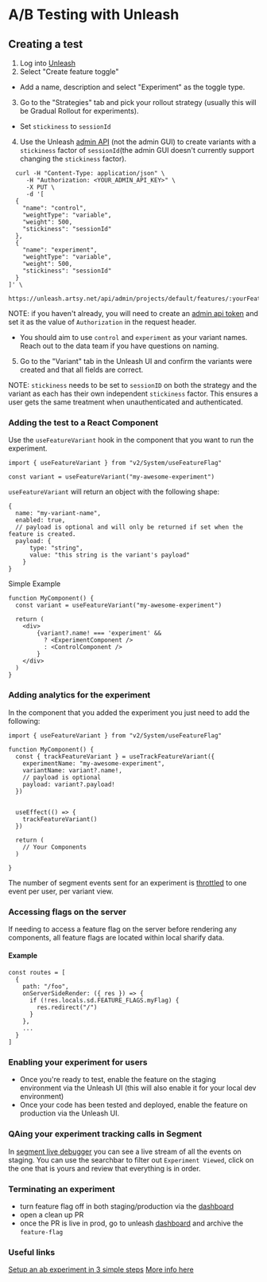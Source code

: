 # A/B Testing with Unleash

## Creating a test

1. Log into [Unleash](https://unleash.artsy.net)
2. Select "Create feature toggle"

- Add a name, description and select "Experiment" as the toggle type.

3. Go to the "Strategies" tab and pick your rollout strategy (usually this will be Gradual Rollout for experiments).

- Set `stickiness` to `sessionId`

4. Use the Unleash [admin API](https://docs.getunleash.io/api/admin/feature-toggles-v2) (not the admin GUI) to create variants with a `stickiness` factor of `sessionId`(the admin GUI doesn't currently support changing the `stickiness` factor).

```
  curl -H "Content-Type: application/json" \
     -H "Authorization: <YOUR_ADMIN_API_KEY>" \
     -X PUT \
     -d '[
  {
    "name": "control",
    "weightType": "variable",
    "weight": 500,
	"stickiness": "sessionId"
  },
  {
    "name": "experiment",
    "weightType": "variable",
    "weight": 500,
    "stickiness": "sessionId"
  }
]' \
     https://unleash.artsy.net/api/admin/projects/default/features/:yourFeaturesName/variants
```

NOTE: if you haven't already, you will need to create an [admin api token](https://docs.getunleash.io/user_guide/api-token) and set it as the value of `Authorization` in the request header.

- You should aim to use `control` and `experiment` as your variant names. Reach out to the data team if you have questions on naming.

5. Go to the "Variant" tab in the Unleash UI and confirm the variants were created and that all fields are correct.

NOTE: `stickiness` needs to be set to `sessionID` on both the strategy and the variant as each has their own independent `stickiness` factor. This ensures a user gets the same treatment when unauthenticated and authenticated.

### Adding the test to a React Component

Use the `useFeatureVariant` hook in the component that you want to run the experiment.

```tsx
import { useFeatureVariant } from "v2/System/useFeatureFlag"

const variant = useFeatureVariant("my-awesome-experiment")
```

`useFeatureVariant` will return an object with the following shape:

```tsx
{
  name: "my-variant-name",
  enabled: true,
  // payload is optional and will only be returned if set when the feature is created.
  payload: {
      type: "string",
      value: "this string is the variant's payload"
    }
}
```

Simple Example

```tsx
function MyComponent() {
  const variant = useFeatureVariant("my-awesome-experiment")

  return (
    <div>
        {variant?.name! === 'experiment' &&
          ? <ExperimentComponent />
          : <ControlComponent />
        }
    </div>
  )
}
```

### Adding analytics for the experiment

In the component that you added the experiment you just need to add the following:

```tsx
import { useFeatureVariant } from "v2/System/useFeatureFlag"

function MyComponent() {
  const { trackFeatureVariant } = useTrackFeatureVariant({
    experimentName: "my-awesome-experiment",
    variantName: variant?.name!,
    // payload is optional
    payload: variant?.payload!
  })


  useEffect(() => {
    trackFeatureVariant()
  })

  return (
    // Your Components
  )

}
```

The number of segment events sent for an experiment is [throttled](https://github.com/artsy/force/blob/main/src/v2/System/useFeatureFlag.tsx#L65) to one event per user, per variant view.

### Accessing flags on the server

If needing to access a feature flag on the server before rendering any components, all feature flags are located within local sharify data.

#### Example

```tsx
const routes = [
  {
    path: "/foo",
    onServerSideRender: ({ res }) => {
      if (!res.locals.sd.FEATURE_FLAGS.myFlag) {
        res.redirect("/")
      }
    },
    ...
  }
]
```

### Enabling your experiment for users

- Once you're ready to test, enable the feature on the staging environment via the Unleash UI (this will also enable it for your local dev environment)
- Once your code has been tested and deployed, enable the feature on production via the Unleash UI.

### QAing your experiment tracking calls in Segment

In [segment live debugger](https://app.segment.com/artsy-engineering/sources/force-staging/debugger) you can see a live stream of all the events on staging. You can use the searchbar to filter out `Experiment Viewed`, click on the one that is yours and review that everything is in order.

### Terminating an experiment

- turn feature flag off in both staging/production via the [dashboard](https://unleash.artsy.net/projects/default)
- open a clean up PR
- once the PR is live in prod, go to unleash [dashboard](https://unleash.artsy.net/projects/default/) and archive the `feature-flag`

### Useful links

[Setup an ab experiment in 3 simple steps](https://www.getunleash.io/blog/a-b-n-experiments-in-3-simple-steps)
[More info here](https://docs.getunleash.io/advanced/toggle_variants#what-are-variants)
